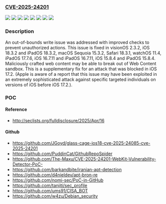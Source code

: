 ### [CVE-2025-24201](https://cve.mitre.org/cgi-bin/cvename.cgi?name=CVE-2025-24201)
![](https://img.shields.io/static/v1?label=Product&message=Safari&color=blue)
![](https://img.shields.io/static/v1?label=Product&message=iOS%20and%20iPadOS&color=blue)
![](https://img.shields.io/static/v1?label=Product&message=iPadOS&color=blue)
![](https://img.shields.io/static/v1?label=Product&message=macOS&color=blue)
![](https://img.shields.io/static/v1?label=Product&message=visionOS&color=blue)
![](https://img.shields.io/static/v1?label=Product&message=watchOS&color=blue)
![](https://img.shields.io/static/v1?label=Version&message=unspecified%20&color=brightgreen)
![](https://img.shields.io/static/v1?label=Vulnerability&message=Maliciously%20crafted%20web%20content%20may%20be%20able%20to%20break%20out%20of%20Web%20Content%20sandbox.%20This%20is%20a%20supplementary%20fix%20for%20an%20attack%20that%20was%20blocked%20in%20iOS%2017.2.%20(Apple%20is%20aware%20of%20a%20report%20that%20this%20issue%20may%20have%20been%20exploited%20in%20an%20extremely%20sophisticated%20attack%20against%20specific%20targeted%20individuals%20on%20versions%20of%20iOS%20before%20iOS%2017.2.)&color=brightgreen)

### Description

An out-of-bounds write issue was addressed with improved checks to prevent unauthorized actions. This issue is fixed in visionOS 2.3.2, iOS 18.3.2 and iPadOS 18.3.2, macOS Sequoia 15.3.2, Safari 18.3.1, watchOS 11.4, iPadOS 17.7.6, iOS 16.7.11 and iPadOS 16.7.11, iOS 15.8.4 and iPadOS 15.8.4. Maliciously crafted web content may be able to break out of Web Content sandbox. This is a supplementary fix for an attack that was blocked in iOS 17.2. (Apple is aware of a report that this issue may have been exploited in an extremely sophisticated attack against specific targeted individuals on versions of iOS before iOS 17.2.).

### POC

#### Reference
- http://seclists.org/fulldisclosure/2025/Apr/16

#### Github
- https://github.com/JGoyd/glass-cage-ios18-cve-2025-24085-cve-2025-24201
- https://github.com/PuddinCat/GithubRepoSpider
- https://github.com/The-Maxu/CVE-2025-24201-WebKit-Vulnerability-Detector-PoC-
- https://github.com/barkandbite/iranian-apt-detection
- https://github.com/d4nieldev/apt-bron-re
- https://github.com/nomi-sec/PoC-in-GitHub
- https://github.com/tanjiti/sec_profile
- https://github.com/ums91/CISA_BOT
- https://github.com/w4zu/Debian_security

